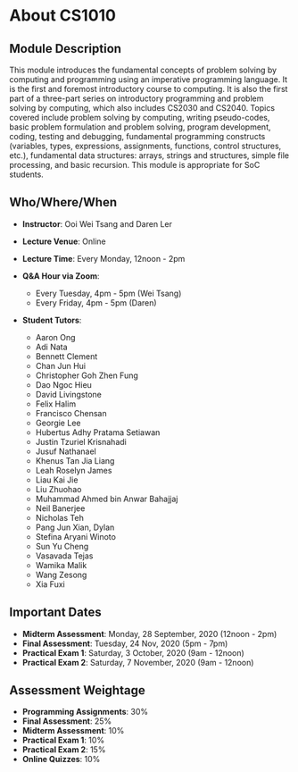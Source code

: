 # About CS1010

## Module Description

This module introduces the fundamental concepts of problem solving by computing and programming using an imperative programming language. It is the first and foremost introductory course to computing. It is also the first part of a three-part series on introductory programming and problem solving by computing, which also includes CS2030 and CS2040. Topics covered include problem solving by computing, writing pseudo-codes, basic problem formulation and problem solving, program development, coding, testing and debugging, fundamental programming constructs (variables, types, expressions, assignments, functions, control structures, etc.), fundamental data structures: arrays, strings and structures, simple file processing, and basic recursion. This module is appropriate for SoC students.

## Who/Where/When

- **Instructor**: Ooi Wei Tsang and Daren Ler
- **Lecture Venue**: Online
- **Lecture Time**: Every Monday, 12noon - 2pm
- **Q&A Hour via Zoom**: 
    - Every Tuesday, 4pm - 5pm (Wei Tsang)
    - Every Friday, 4pm - 5pm (Daren)
- **Student Tutors**:

    - Aaron Ong
    - Adi Nata
    - Bennett Clement
    - Chan Jun Hui
    - Christopher Goh Zhen Fung
    - Dao Ngoc Hieu 
    - David Livingstone
    - Felix Halim
    - Francisco Chensan
    - Georgie Lee
    - Hubertus Adhy Pratama Setiawan
    - Justin Tzuriel Krisnahadi
    - Jusuf Nathanael
    - Khenus Tan Jia Liang
    - Leah Roselyn James
    - Liau Kai Jie
    - Liu Zhuohao
    - Muhammad Ahmed bin Anwar Bahajjaj
    - Neil Banerjee
    - Nicholas Teh
    - Pang Jun Xian, Dylan
    - Stefina Aryani Winoto 
    - Sun Yu Cheng
    - Vasavada Tejas 
    - Wamika Malik
    - Wang Zesong
    - Xia Fuxi

## Important Dates

- **Midterm Assessment**: Monday, 28 September, 2020 (12noon - 2pm)
- **Final Assessment**: Tuesday, 24 Nov, 2020 (5pm - 7pm)
- **Practical Exam 1**: Saturday, 3 October, 2020 (9am - 12noon)
- **Practical Exam 2**: Saturday, 7 November, 2020 (9am - 12noon)

## Assessment Weightage

- **Programming Assignments**: 30%
- **Final Assessment**: 25%
- **Midterm Assessment**: 10%
- **Practical Exam 1**: 10%
- **Practical Exam 2**: 15%
- **Online Quizzes**: 10%

